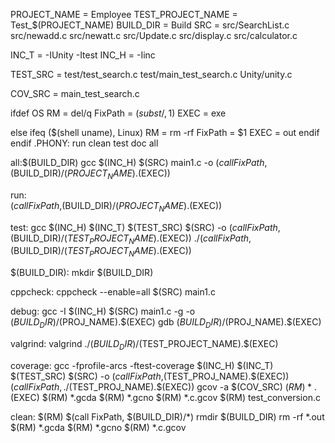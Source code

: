 PROJECT_NAME = Employee
TEST_PROJECT_NAME = Test_$(PROJECT_NAME)
BUILD_DIR = Build
SRC = src/SearchList.c src/newadd.c src/newatt.c src/Update.c src/display.c src/calculator.c
 
INC_T = -IUnity -Itest 
INC_H = -Iinc
      
TEST_SRC = test/test_search.c test/main_test_search.c Unity/unity.c

COV_SRC = main_test_search.c

ifdef OS
	RM = del/q
	FixPath = $(subst /,\,$1)
	EXEC = exe

else
	ifeq ($(shell uname), Linux)
	      RM = rm -rf
	      FixPath = $1
		  EXEC = out
	 endif
 endif
.PHONY: run clean test doc all

all:$(BUILD_DIR)
	gcc $(INC_H) $(SRC) main1.c -o $(call FixPath,$(BUILD_DIR)/$(PROJECT_NAME).$(EXEC))
 
run: 	
	$(call FixPath,$(BUILD_DIR)/$(PROJECT_NAME).$(EXEC))
	
test:
	gcc $(INC_H) $(INC_T) $(TEST_SRC) $(SRC) -o $(call FixPath,$(BUILD_DIR)/$(TEST_PROJECT_NAME).$(EXEC))
	./$(call FixPath,$(BUILD_DIR)/$(TEST_PROJECT_NAME).$(EXEC))
	
$(BUILD_DIR):
	mkdir $(BUILD_DIR)
	
cppcheck:
	cppcheck --enable=all $(SRC) main1.c

debug:
	gcc -I $(INC_H) $(SRC) main1.c -g -o $(BUILD_DIR)/$(PROJ_NAME).$(EXEC)
	gdb $(BUILD_DIR)/$(PROJ_NAME).$(EXEC)

valgrind:
	valgrind ./$(BUILD_DIR)/$(TEST_PROJECT_NAME).$(EXEC)

coverage:
	gcc -fprofile-arcs -ftest-coverage $(INC_H) $(INC_T) $(TEST_SRC) $(SRC) -o $(call FixPath,$(TEST_PROJ_NAME).$(EXEC))
	$(call FixPath, ./$(TEST_PROJ_NAME).$(EXEC))
	gcov -a $(COV_SRC)
	$(RM) *.$(EXEC)
	$(RM) *.gcda
	$(RM) *.gcno
	$(RM) *.c.gcov
	$(RM) test_conversion.c


clean:
	$(RM) $(call FixPath, $(BUILD_DIR)/*)
	rmdir $(BUILD_DIR)
	rm -rf *.out
	$(RM) *.gcda
	$(RM) *.gcno
	$(RM) *.c.gcov


